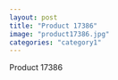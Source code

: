 ```yaml
---
layout: post
title: "Product 17386"
image: "product17386.jpg"
categories: "category1"
---
```

Product 17386
